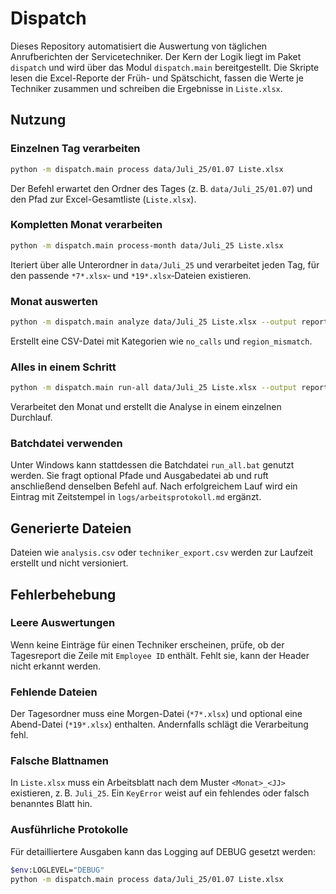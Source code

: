 # Dispatch

Dieses Repository automatisiert die Auswertung von täglichen Anrufberichten der Servicetechniker. Der Kern der Logik liegt im Paket `dispatch` und wird über das Modul `dispatch.main` bereitgestellt. Die Skripte lesen die Excel-Reporte der Früh- und Spätschicht, fassen die Werte je Techniker zusammen und schreiben die Ergebnisse in `Liste.xlsx`.

## Nutzung

### Einzelnen Tag verarbeiten
```bash
python -m dispatch.main process data/Juli_25/01.07 Liste.xlsx
```
Der Befehl erwartet den Ordner des Tages (z. B. `data/Juli_25/01.07`) und den Pfad zur Excel-Gesamtliste (`Liste.xlsx`).

### Kompletten Monat verarbeiten
```bash
python -m dispatch.main process-month data/Juli_25 Liste.xlsx
```
Iteriert über alle Unterordner in `data/Juli_25` und verarbeitet jeden Tag, für den passende `*7*.xlsx`‑ und `*19*.xlsx`‑Dateien existieren.

### Monat auswerten
```bash
python -m dispatch.main analyze data/Juli_25 Liste.xlsx --output report.csv
```
Erstellt eine CSV-Datei mit Kategorien wie `no_calls` und `region_mismatch`.

### Alles in einem Schritt
```bash
python -m dispatch.main run-all data/Juli_25 Liste.xlsx --output report.csv
```
Verarbeitet den Monat und erstellt die Analyse in einem einzelnen Durchlauf.

### Batchdatei verwenden
Unter Windows kann stattdessen die Batchdatei `run_all.bat` genutzt werden. Sie fragt optional Pfade und Ausgabedatei ab
und ruft anschließend denselben Befehl auf. Nach erfolgreichem Lauf wird ein Eintrag mit Zeitstempel in
`logs/arbeitsprotokoll.md` ergänzt.

## Generierte Dateien

Dateien wie `analysis.csv` oder `techniker_export.csv` werden zur Laufzeit erstellt und nicht versioniert.

## Fehlerbehebung

### Leere Auswertungen
Wenn keine Einträge für einen Techniker erscheinen, prüfe, ob der Tagesreport die Zeile mit `Employee ID` enthält. Fehlt sie, kann der Header nicht erkannt werden.

### Fehlende Dateien
Der Tagesordner muss eine Morgen-Datei (`*7*.xlsx`) und optional eine Abend-Datei (`*19*.xlsx`) enthalten. Andernfalls schlägt die Verarbeitung fehl.

### Falsche Blattnamen
In `Liste.xlsx` muss ein Arbeitsblatt nach dem Muster `<Monat>_<JJ>` existieren, z. B. `Juli_25`. Ein `KeyError` weist auf ein fehlendes oder falsch benanntes Blatt hin.

### Ausführliche Protokolle
Für detailliertere Ausgaben kann das Logging auf DEBUG gesetzt werden:
```bash
$env:LOGLEVEL="DEBUG"
python -m dispatch.main process data/Juli_25/01.07 Liste.xlsx
```

